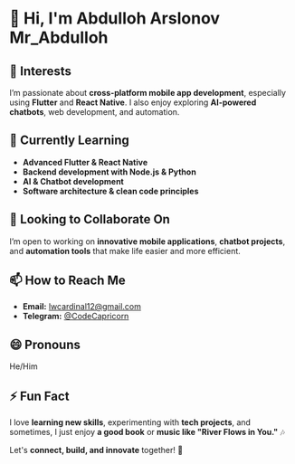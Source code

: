 # 👋 Hi, I'm Abdulloh Arslonov Mr_Abdulloh  

## 👀 Interests  
I’m passionate about **cross-platform mobile app development**, especially using **Flutter** and **React Native**. I also enjoy exploring **AI-powered chatbots**, web development, and automation.  

## 🌱 Currently Learning  
- **Advanced Flutter & React Native**  
- **Backend development with Node.js & Python**  
- **AI & Chatbot development**  
- **Software architecture & clean code principles**  

## 💞️ Looking to Collaborate On  
I’m open to working on **innovative mobile applications**, **chatbot projects**, and **automation tools** that make life easier and more efficient.  

## 📫 How to Reach Me  
- **Email:** lwcardinal12@gmail.com  
- **Telegram:** [@CodeCapricorn](https://t.me/ArslonovAbdulloh)

## 😄 Pronouns  
He/Him  

## ⚡ Fun Fact  
I love **learning new skills**, experimenting with **tech projects**, and sometimes, I just enjoy **a good book** or **music like "River Flows in You."** 🎶  

Let's **connect, build, and innovate** together! 🚀  
